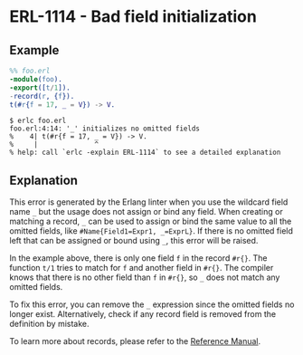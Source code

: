 # ERL-1114 - Bad field initialization


## Example

```erlang
%% foo.erl
-module(foo).
-export([t/1]).
-record(r, {f}).
t(#r{f = 17, _ = V}) -> V.
```

```
$ erlc foo.erl
foo.erl:4:14: '_' initializes no omitted fields
%    4| t(#r{f = 17, _ = V}) -> V.
%     |              ^
% help: call `erlc -explain ERL-1114` to see a detailed explanation
```

## Explanation

This error is generated by the Erlang linter when you use the wildcard field
name `_` but the usage does not assign or bind any field. When creating or
matching a record, `_` can be used to assign or bind the same value to all
the omitted fields, like `#Name{Field1=Expr1, _=ExprL}`. If there is no
omitted field left that can be assigned or bound using `_`, this error
will be raised.

In the example above, there is only one field `f` in the record `#r{}`.
The function `t/1` tries to match for `f` and another field in `#r{}`.
The compiler knows that there is no other field than `f` in `#r{}`, so `_`
does not match any omitted fields.

To fix this error, you can remove the `_` expression since the omitted fields
no longer exist. Alternatively, check if any record field is removed from
the definition by mistake.

To learn more about records, please refer to the [Reference Manual](`e:system:ref_man_records`).
